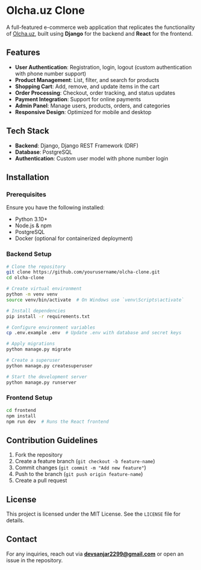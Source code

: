 # Olcha.uz Clone

A full-featured e-commerce web application that replicates the functionality of [Olcha.uz](https://olcha.uz/uz), built using **Django** for the backend and **React** for the frontend.

## Features
- **User Authentication**: Registration, login, logout (custom authentication with phone number support)
- **Product Management**: List, filter, and search for products
- **Shopping Cart**: Add, remove, and update items in the cart
- **Order Processing**: Checkout, order tracking, and status updates
- **Payment Integration**: Support for online payments
- **Admin Panel**: Manage users, products, orders, and categories
- **Responsive Design**: Optimized for mobile and desktop

## Tech Stack
- **Backend**: Django, Django REST Framework (DRF)
- **Database**: PostgreSQL
- **Authentication**: Custom user model with phone number login

## Installation
### Prerequisites
Ensure you have the following installed:
- Python 3.10+
- Node.js & npm
- PostgreSQL
- Docker (optional for containerized deployment)

### Backend Setup
```sh
# Clone the repository
git clone https://github.com/yourusername/olcha-clone.git
cd olcha-clone

# Create virtual environment
python -m venv venv
source venv/bin/activate  # On Windows use `venv\Scripts\activate`

# Install dependencies
pip install -r requirements.txt

# Configure environment variables
cp .env.example .env  # Update .env with database and secret keys

# Apply migrations
python manage.py migrate

# Create a superuser
python manage.py createsuperuser

# Start the development server
python manage.py runserver
```

### Frontend Setup
```sh
cd frontend
npm install
npm run dev  # Runs the React frontend
```

## Contribution Guidelines
1. Fork the repository
2. Create a feature branch (`git checkout -b feature-name`)
3. Commit changes (`git commit -m "Add new feature"`)
4. Push to the branch (`git push origin feature-name`)
5. Create a pull request

## License
This project is licensed under the MIT License. See the `LICENSE` file for details.

## Contact
For any inquiries, reach out via **devsanjar2299@gmail.com** or open an issue in the repository.

